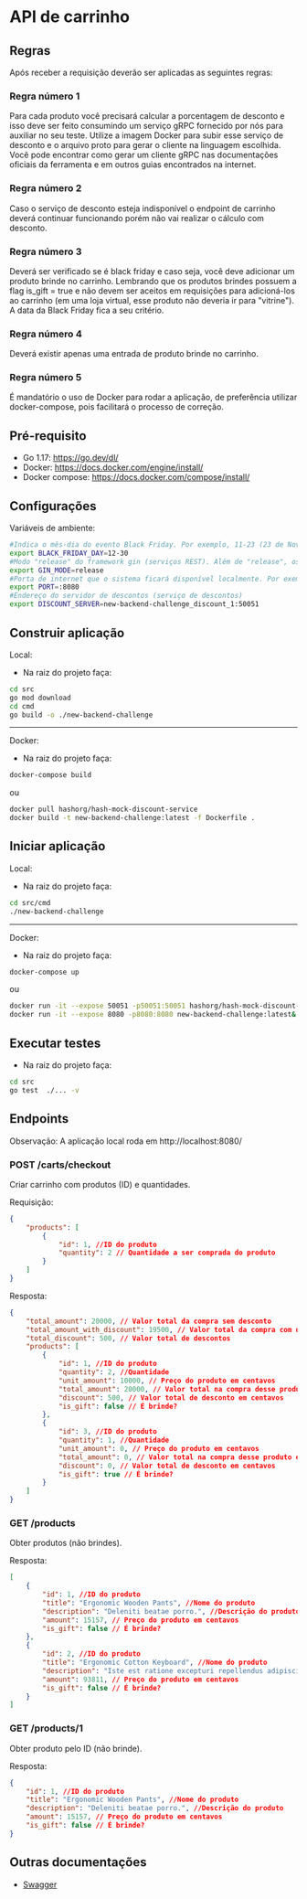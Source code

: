 # API de carrinho

## Regras
Após receber a requisição deverão ser aplicadas as seguintes regras:

### Regra número 1
Para cada produto você precisará calcular a porcentagem de desconto e isso deve ser feito consumindo um serviço gRPC fornecido por nós para auxiliar no seu teste. Utilize a imagem Docker para subir esse serviço de desconto e o arquivo proto para gerar o cliente na linguagem escolhida. Você pode encontrar como gerar um cliente gRPC nas documentações oficiais da ferramenta e em outros guias encontrados na internet.

### Regra número 2
Caso o serviço de desconto esteja indisponível o endpoint de carrinho deverá continuar funcionando porém não vai realizar o cálculo com desconto.

### Regra número 3
Deverá ser verificado se é black friday e caso seja, você deve adicionar um produto brinde no carrinho. Lembrando que os produtos brindes possuem a flag is_gift = true e não devem ser aceitos em requisições para adicioná-los ao carrinho (em uma loja virtual, esse produto não deveria ir para "vitrine"). A data da Black Friday fica a seu critério.

### Regra número 4
Deverá existir apenas uma entrada de produto brinde no carrinho.

### Regra número 5
É mandatório o uso de Docker para rodar a aplicação, de preferência utilizar docker-compose, pois facilitará o processo de correção.

## Pré-requisito
* Go 1.17: https://go.dev/dl/
* Docker: https://docs.docker.com/engine/install/
* Docker compose: https://docs.docker.com/compose/install/

## Configurações
Variáveis de ambiente:
```sh
#Indica o mês-dia do evento Black Friday. Por exemplo, 11-23 (23 de Novembo)
export BLACK_FRIDAY_DAY=12-30
#Modo "release" do framework gin (serviços REST). Além de "release", os outros valores possíveis são "debug" ou "test"
export GIN_MODE=release
#Porta de internet que o sistema ficará disponível localmente. Por exemplo, http://localhost:8080
export PORT=:8080
#Endereço do servidor de descontos (serviço de descontos)
export DISCOUNT_SERVER=new-backend-challenge_discount_1:50051
```

## Construir aplicação
Local:
- Na raiz do projeto faça:
```sh
cd src
go mod download
cd cmd
go build -o ./new-backend-challenge
```
---
Docker:
- Na raiz do projeto faça:
```sh
docker-compose build
```
ou
```sh
docker pull hashorg/hash-mock-discount-service
docker build -t new-backend-challenge:latest -f Dockerfile .
```

## Iniciar aplicação
Local:
- Na raiz do projeto faça:
```sh
cd src/cmd
./new-backend-challenge
```
---
Docker:
- Na raiz do projeto faça:
```sh
docker-compose up
```
ou
```sh
docker run -it --expose 50051 -p50051:50051 hashorg/hash-mock-discount-service:latest&
docker run -it --expose 8080 -p8080:8080 new-backend-challenge:latest&
```

## Executar testes
- Na raiz do projeto faça:
```sh
cd src
go test  ./... -v
```

## Endpoints
Observação: A aplicação local roda em http://localhost:8080/

### POST /carts/checkout
Criar carrinho com produtos (ID) e quantidades.


Requisição:
```json
{
    "products": [
        {
            "id": 1, //ID do produto
            "quantity": 2 // Quantidade a ser comprada do produto
        }
    ]
}
```

Resposta:
```json
{
    "total_amount": 20000, // Valor total da compra sem desconto
    "total_amount_with_discount": 19500, // Valor total da compra com desconto
    "total_discount": 500, // Valor total de descontos
    "products": [
        {
            "id": 1, //ID do produto
            "quantity": 2, //Quantidade
            "unit_amount": 10000, // Preço do produto em centavos
            "total_amount": 20000, // Valor total na compra desse produto em centavos
            "discount": 500, // Valor total de desconto em centavos
            "is_gift": false // É brinde?
        },
        {
            "id": 3, //ID do produto
            "quantity": 1, //Quantidade
            "unit_amount": 0, // Preço do produto em centavos
            "total_amount": 0, // Valor total na compra desse produto em centavos
            "discount": 0, // Valor total de desconto em centavos
            "is_gift": true // É brinde?
        }
    ]
}
```

### GET /products
Obter produtos (não brindes).


Resposta:
```json
[
    {
        "id": 1, //ID do produto
        "title": "Ergonomic Wooden Pants", //Nome do produto
        "description": "Deleniti beatae porro.", //Descrição do produto
        "amount": 15157, // Preço do produto em centavos
        "is_gift": false // É brinde?
    },
    {
        "id": 2, //ID do produto
        "title": "Ergonomic Cotton Keyboard", //Nome do produto
        "description": "Iste est ratione excepturi repellendus adipisci qui.", //Descrição do produto
        "amount": 93811, // Preço do produto em centavos
        "is_gift": false // É brinde?
    }
]
```


### GET /products/1
Obter produto pelo ID (não brinde).


Resposta:
```json
{
    "id": 1, //ID do produto
    "title": "Ergonomic Wooden Pants", //Nome do produto
    "description": "Deleniti beatae porro.", //Descrição do produto
    "amount": 15157, // Preço do produto em centavos
    "is_gift": false // É brinde?
}
```

## Outras documentações

* [Swagger](/docs/swagger.yaml)

